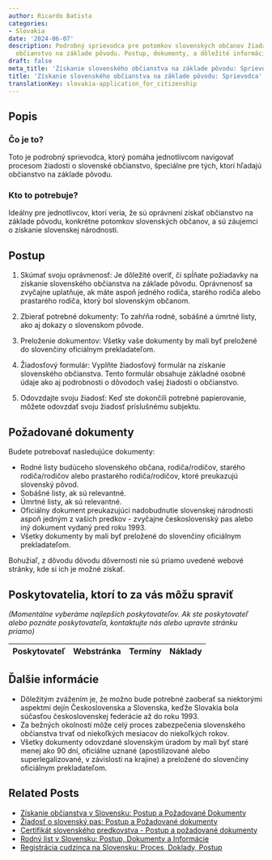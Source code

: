 ```yaml
---
author: Ricardo Batista
categories:
- Slovakia
date: '2024-06-07'
description: Podrobný sprievodca pre potomkov slovenských občanov žiadajúcich o slovenské
  občianstvo na základe pôvodu. Postup, dokumenty, a dôležité informácie.
draft: false
meta_title: 'Získanie slovenského občianstva na základe pôvodu: Sprievodca'
title: 'Získanie slovenského občianstva na základe pôvodu: Sprievodca'
translationKey: slovakia-application_for_citizenship
---
```



## Popis
### Čo je to?
Toto je podrobný sprievodca, ktorý pomáha jednotlivcom navigovať procesom žiadosti o slovenské občianstvo, špeciálne pre tých, ktorí hľadajú občianstvo na základe pôvodu.

### Kto to potrebuje?
Ideálny pre jednotlivcov, ktorí veria, že sú oprávnení získať občianstvo na základe pôvodu, konkrétne potomkov slovenských občanov, a sú záujemci o získanie slovenskej národnosti.

## Postup
1. Skúmať svoju oprávnenosť: Je dôležité overiť, či spĺňate požiadavky na získanie slovenského občianstva na základe pôvodu. Oprávnenosť sa zvyčajne uplatňuje, ak máte aspoň jedného rodiča, starého rodiča alebo prastarého rodiča, ktorý bol slovenským občanom.

2. Zbierať potrebné dokumenty: To zahŕňa rodné, sobášné a úmrtné listy, ako aj dokazy o slovenskom pôvode.

3. Preloženie dokumentov: Všetky vaše dokumenty by mali byť preložené do slovenčiny oficiálnym prekladateľom.

4. Žiadosťový formulár: Vyplňte žiadosťový formulár na získanie slovenského občianstva. Tento formulár obsahuje základné osobné údaje ako aj podrobnosti o dôvodoch vašej žiadosti o občianstvo.

5. Odovzdajte svoju žiadosť: Keď ste dokončili potrebné papierovanie, môžete odovzdať svoju žiadosť príslušnému subjektu.

## Požadované dokumenty
Budete potrebovať nasledujúce dokumenty:

- Rodné listy budúceho slovenského občana, rodiča/rodičov, starého rodiča/rodičov alebo prastarého rodiča/rodičov, ktoré preukazujú slovenský pôvod.
- Sobášné listy, ak sú relevantné.
- Úmrtné listy, ak sú relevantné.
- Oficiálny dokument preukazujúci nadobudnutie slovenskej národnosti aspoň jedným z vašich predkov - zvyčajne československý pas alebo iný dokument vydaný pred roku 1993.
- Všetky dokumenty by mali byť preložené do slovenčiny oficiálnym prekladateľom.

Bohužiaľ, z dôvodu dôvodu dôvernosti nie sú priamo uvedené webové stránky, kde si ich je možné získať.

## Poskytovatelia, ktorí to za vás môžu spraviť

_(Momentálne vyberáme najlepších poskytovateľov. Ak ste poskytovateľ alebo poznáte poskytovateľa, kontaktujte nás alebo upravte stránku priamo)_

| Poskytovateľ    |     Webstránka  |     Termíny      |       Náklady    |
| :-------------: | :-------------: |  :-------------: | :-------------: |

## Ďalšie informácie
- Dôležitým zvážením je, že možno bude potrebné zaoberať sa niektorými aspektmi dejín Československa a Slovenska, keďže Slovakia bola súčasťou československej federácie až do roku 1993.
- Za bežných okolností môže celý proces zabezpečenia slovenského občianstva trvať od niekoľkých mesiacov do niekoľkých rokov.
- Všetky dokumenty odovzdané slovenským úradom by mali byť staré menej ako 90 dní, oficiálne uznané (apostilizované alebo superlegalizované, v závislosti na krajine) a preložené do slovenčiny oficiálnym prekladateľom.


## Related Posts

- [Získanie občianstva v Slovensku: Postup a Požadované Dokumenty](https://tramitit.com/sk/guides/slovakia/nadobudnutie_slovenskeho_obcianstva/)
- [Žiadosť o slovenský pas: Postup a Požadované dokumenty](https://tramitit.com/sk/guides/slovakia/vydanie_cestovneho_pasu/)
- [Certifikát slovenského predkovstva - Postup a požadované dokumenty](https://tramitit.com/sk/guides/slovakia/osvedcenie_o_tradicii_slovenskeho_povodu/)
- [Rodný list v Slovensku: Postup, Dokumenty a Informácie](https://tramitit.com/sk/guides/slovakia/vydanie_rodneho_listu/)
- [Registrácia cudzinca na Slovensku: Proces, Doklady, Postup](https://tramitit.com/sk/guides/slovakia/registracia_cudzieho_statneho_prislusnika/)
